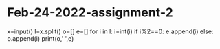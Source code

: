 # Feb-24-2022-assignment-2

x=input()
l=x.split()
o=[]
e=[]
for i in l:
    i=int(i)
    if i%2==0:
        e.append(i)
    else:
        o.append(i)
print(o,' ',e)
